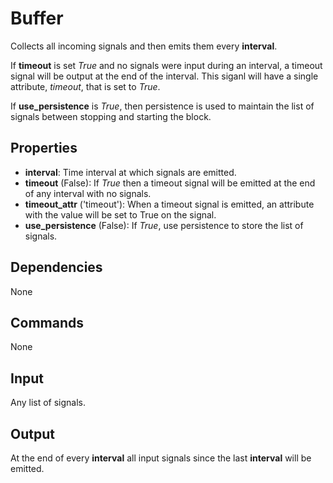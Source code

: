 Buffer
=======

Collects all incoming signals and then emits them every **interval**.

If **timeout** is set *True* and no signals were input during an interval, a timeout signal will be output at the end of the interval. This siganl will have a single attribute, *timeout*, that is set to *True*.

If **use_persistence** is *True*, then persistence is used to maintain the list of signals between stopping and starting the block.

Properties
--------------

-   **interval**: Time interval at which signals are emitted.
-   **timeout** (False): If *True* then a timeout signal will be emitted at the end of any interval with no signals.
-   **timeout_attr** ('timeout'): When a timeout signal is emitted, an attribute with the value will be set to True on the signal.
-   **use_persistence** (False): If *True*, use persistence to store the list of signals.

Dependencies
----------------
None

Commands
----------------
None

Input
-------
Any list of signals.

Output
---------
At the end of every **interval** all input signals since the last **interval** will be emitted.
